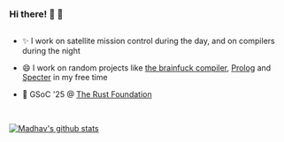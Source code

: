 ### Hi there! 👀 👋 
<img src="https://komarev.com/ghpvc/?username=madhav-madhusoodanan&style=flat-square&color=blue" alt=""/>

<!-- I am [Madhav Madhusoodanan](https://madhav-madhusoodanan.github.io), but my friends call me...maddy 🙃🙃 <br /> -->
- ✨ I work on satellite mission control during the day, and on compilers during the night
<!-- - 🌟 I'm currently a part of [chatmander](https://github.com/decentralised-everything) -->
- 😄 I work on random projects like [the brainfuck compiler](https://github.com/madhav-madhusoodanan/brainfuck), [Prolog](https://github.com/madhav-madhusoodanan/prolog) and [Specter](https://github.com/madhav-madhusoodanan/specter) in my free time
<!-- - My alter ego is [Supercalifragilisticpialidocius](https://github.com/Supercalifragilisticpialidocius) <br /> -->
<!-- (btw, I ❤️ playing football 🌟) -->
- 🦀 GSoC '25 @ [The Rust Foundation](https://github.com/rust-lang)
<br />
<!-- <div>
  <img src="https://github.com/devicons/devicon/blob/master/icons/solidity/solidity-original.svg" title="JavaScript" alt="JavaScript" width="40" height="40"/>&nbsp;
  <img src="https://github.com/devicons/devicon/blob/master/icons/css3/css3-plain-wordmark.svg"  title="CSS3" alt="CSS" width="40" height="40"/>&nbsp;
  <img src="https://github.com/devicons/devicon/blob/master/icons/html5/html5-original.svg" title="HTML5" alt="HTML" width="40" height="40"/>&nbsp;
  <img src="https://github.com/devicons/devicon/blob/master/icons/javascript/javascript-original.svg" title="JavaScript" alt="JavaScript" width="40" height="40"/>&nbsp;
  <img src="https://github.com/devicons/devicon/blob/master/icons/salesforce/salesforce-original.svg" title="React" alt="React" width="40" height="40"/>&nbsp;
  <img src="https://github.com/devicons/devicon/blob/master/icons/java/java-original-wordmark.svg" title="Java" alt="Java" width="40" height="40"/>&nbsp;
  <img src="https://github.com/devicons/devicon/blob/master/icons/mysql/mysql-original-wordmark.svg" title="MySQL"  alt="MySQL" width="40" height="40"/>&nbsp;
  <img src="https://github.com/devicons/devicon/blob/master/icons/git/git-original-wordmark.svg" title="Git" **alt="Git" width="40" height="40"/>
  <img src="https://github.com/devicons/devicon/blob/master/icons/react/react-original-wordmark.svg" title="React" alt="React" width="40" height="40"/>&nbsp;
  <img src="https://github.com/devicons/devicon/blob/master/icons/blender/blender-original.svg" title="React" alt="React" width="40" height="40"/>&nbsp;
   <img src="https://github.com/devicons/devicon/blob/master/icons/vuejs/vuejs-original.svg" title="React" alt="React" width="40" height="40"/>&nbsp;
   <img src="https://github.com/devicons/devicon/blob/master/icons/threejs/threejs-original.svg" style="{color: white;}" title="React" alt="React" 
   width="40" height="40"/>&nbsp; 
    <img src="https://github.com/devicons/devicon/blob/master/icons/tailwindcss/tailwindcss-plain.svg" title="React" alt="React" width="40" height="40"/>&nbsp;
    <img src="https://github.com/devicons/devicon/blob/master/icons/rust/rust-plain.svg" title="React" alt="React" width="40" height="40"/>&nbsp;
</div> -->


[![Madhav's github stats](https://github-readme-stats.vercel.app/api?username=madhav-madhusoodanan&theme=radical&show_icons=true)](https://github.com/anuraghazra/github-readme-stats)

<!-- [![GitHub Streak](https://streak-stats.demolab.com/?user=madhav-madhusoodanan)](https://git.io/streak-stats) -->


<!--  The original halp that github generously gave
**madhav-madhusoodanan/madhav-madhusoodanan** is a ✨ _special_ ✨ repository because its `README.md` (this file) appears on your GitHub profile.

Here are some ideas to get you started:

- 🔭 I’m currently working on ...
- 🌱 I’m currently learning ...
- 👯 I’m looking to collaborate on ...
- 🤔 I’m looking for help with ...
- 💬 Ask me about Life 
- 📫 How to reach me: ...
- 😄 Pronouns: ...
- ⚡ Fun fact: ...
- 🔭 I’m working on [Chillax](https://github.com/madhav-madhusoodanan/Chillax)
-->



